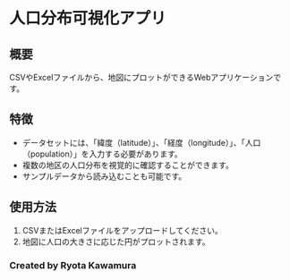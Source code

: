 # 人口分布可視化アプリ

## 概要
CSVやExcelファイルから、地図にプロットができるWebアプリケーションです。

## 特徴
- データセットには、「緯度（latitude）」、「経度（longitude）」、「人口（population）」を入力する必要があります。
- 複数の地区の人口分布を視覚的に確認することができます。
- サンプルデータから読み込むことも可能です。

## 使用方法
1. CSVまたはExcelファイルをアップロードしてください。
2. 地図に人口の大きさに応じた円がプロットされます。

### Created by Ryota Kawamura

